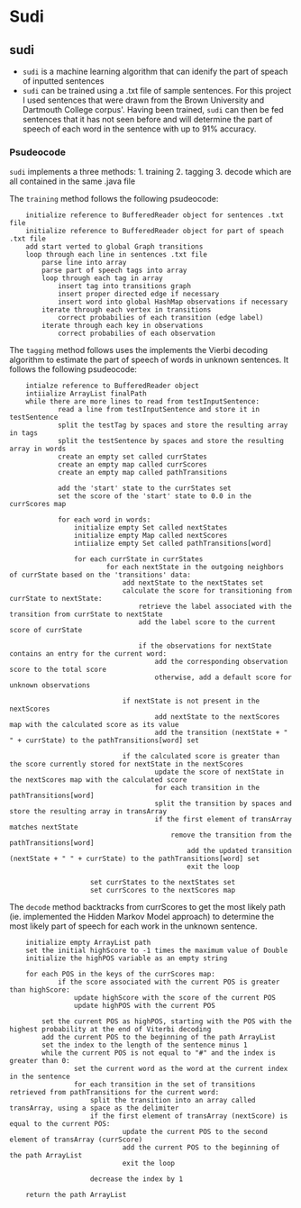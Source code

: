 # Sudi

## sudi

* `sudi` is a machine learning algorithm that can idenify the part of speach of inputted sentences
* `sudi` can be trained using a .txt file of sample sentences. For this project I used sentences that were drawn from the Brown University and Dartmouth College corpus'. Having been trained, `sudi` can then be fed sentences that it has not seen before and will determine the part of speech of each word in the sentence with up to 91% accuracy. 

### Psudeocode

`sudi` implements a three methods: 1. training 2. tagging 3. decode which are all contained in the same .java file

The `training` method follows the following psudeocode: 
```
	initialize reference to BufferedReader object for sentences .txt file
	initialize reference to BufferedReader object for part of speach .txt file
	add start verted to global Graph transitions
	loop through each line in sentences .txt file
		parse line into array
		parse part of speech tags into array
		loop through each tag in array
			insert tag into transitions graph
			insert proper directed edge if necessary
			insert word into global HashMap observations if necessary
		iterate through each vertex in transitions
			correct probabilies of each transition (edge label)
		iterate through each key in observations
			correct probabilies of each observation

```

The `tagging` method follows uses the implements the Vierbi decoding algorithm to estimate the part of speech of words in unknown sentences. It follows the following psudeocode: 
```
	intialze reference to BufferedReader object 
	intiialize ArrayList finalPath
	while there are more lines to read from testInputSentence:
    		read a line from testInputSentence and store it in testSentence
    		split the testTag by spaces and store the resulting array in tags
    		split the testSentence by spaces and store the resulting array in words
    		create an empty set called currStates
    		create an empty map called currScores
    		create an empty map called pathTransitions

    		add the 'start' state to the currStates set
    		set the score of the 'start' state to 0.0 in the currScores map

    		for each word in words:
        		initialize empty Set called nextStates
        		initialize empty Map called nextScores
        		intiialize empty Set called pathTransitions[word]

        		for each currState in currStates
            			for each nextState in the outgoing neighbors of currState based on the 'transitions' data:
                			add nextState to the nextStates set
                			calculate the score for transitioning from currState to nextState:
                    			retrieve the label associated with the transition from currState to nextState
                    			add the label score to the current score of currState

                    			if the observations for nextState contains an entry for the current word:
                        			add the corresponding observation score to the total score
                    				otherwise, add a default score for unknown observations

               				if nextState is not present in the nextScores
                    				add nextState to the nextScores map with the calculated score as its value
                    				add the transition (nextState + " " + currState) to the pathTransitions[word] set

                			if the calculated score is greater than the score currently stored for nextState in the nextScores
                    				update the score of nextState in the nextScores map with the calculated score
                    				for each transition in the pathTransitions[word]
                        			split the transition by spaces and store the resulting array in transArray
                        			if the first element of transArray matches nextState
                            			remove the transition from the pathTransitions[word]
                            				add the updated transition (nextState + " " + currState) to the pathTransitions[word] set
                            				exit the loop

        			set currStates to the nextStates set
        			set currScores to the nextScores map
```

The `decode` method backtracks from currScores to get the most likely path (ie. implemented the Hidden Markov Model approach) to determine the most likely part of speech for each work in the unknown sentence. 

```
	initialize empty ArrayList path
	set the initial highScore to -1 times the maximum value of Double
	initialize the highPOS variable as an empty string

	for each POS in the keys of the currScores map:
    		if the score associated with the current POS is greater than highScore:
        		update highScore with the score of the current POS
        		update highPOS with the current POS

		set the current POS as highPOS, starting with the POS with the highest probability at the end of Viterbi decoding
		add the current POS to the beginning of the path ArrayList
		set the index to the length of the sentence minus 1
		while the current POS is not equal to "#" and the index is greater than 0:
    			set the current word as the word at the current index in the sentence
    			for each transition in the set of transitions retrieved from pathTransitions for the current word:
        			split the transition into an array called transArray, using a space as the delimiter
        			if the first element of transArray (nextScore) is equal to the current POS:
            				update the current POS to the second element of transArray (currScore)
            				add the current POS to the beginning of the path ArrayList
            				exit the loop

    				decrease the index by 1

	return the path ArrayList

```


